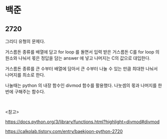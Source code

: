 # 백준

## 2720

그리디 유형의 문제다. 

거스름돈 종류를 배열에 담고 for loop 를 돌면서 입력 받은 거스름돈 C를 for loop 의 원소와 나눠서 몫은 정답을 담는 answer 에 넣고 나머지는 C의 값으로 대입한다.

거스름돈 종류를 큰 수부터 배열에 담아서 큰 수부터 나눌 수 있는 만큼 최대한 나눠서 나머지를 최소로 한다.

나눌때는 python 의 내장 함수인 divmod 함수를 활용했다. 나눗셈의 몫과 나머지를 한번에 구해주는 함수다.



<br>

<참고>

https://docs.python.org/3/library/functions.html?highlight=divmod#divmod

https://calkolab.tistory.com/entry/baekjoon-python-2720

